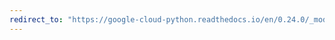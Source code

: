 ```yaml
---
redirect_to: "https://google-cloud-python.readthedocs.io/en/0.24.0/_modules/google/cloud/pubsub/subscription.html"
---
```

